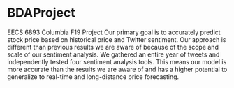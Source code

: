 # BDAProject
EECS 6893 Columbia F19 Project
Our primary goal is to accurately predict stock price based on historical price and Twitter sentiment. 
Our approach is different than previous results we are aware of because of the scope and scale of our sentiment analysis. 
We gathered an entire year of tweets and independently tested four sentiment analysis tools. 
This means our model is more accurate than the results we are aware of and has a higher potential
to generalize to real-time and long-distance price forecasting. 
